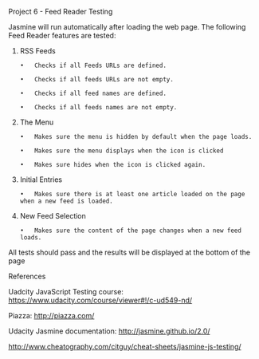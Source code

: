 Project 6 - Feed Reader Testing

Jasmine will run automatically after loading the web page. The following Feed Reader features are tested:

1.	RSS Feeds
	
		•	Checks if all Feeds URLs are defined.

		•	Checks if all feeds URLs are not empty.
		
		•	Checks if all feed names are defined.
		
		•	Checks if all feeds names are not empty.

2.	The Menu
	
		•	Makes sure the menu is hidden by default when the page loads.

		•	Makes sure the menu displays when the icon is clicked
		
		•	Makes sure hides when the icon is clicked again.
		

3.	Initial Entries
	
		•	Makes sure there is at least one article loaded on the page when a new feed is loaded.


4.	New Feed Selection

		•	Makes sure the content of the page changes when a new feed loads.


All tests should pass and the results will be displayed at the bottom of the page


References

Uadcity JavaScript Testing course: https://www.udacity.com/course/viewer#!/c-ud549-nd/ 

Piazza: http://piazza.com/

Udacity Jasmine documentation: http://jasmine.github.io/2.0/ 

http://www.cheatography.com/citguy/cheat-sheets/jasmine-js-testing/

